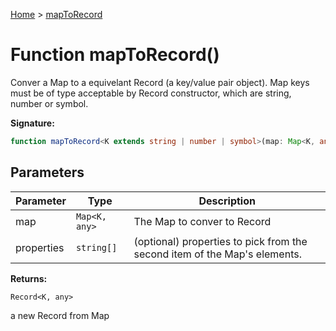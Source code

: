 [Home](../index.md) &gt; [mapToRecord](./maptorecord_1.md)

# Function mapToRecord()

Conver a Map to a equivelant Record (a key/value pair object). Map keys must be of type acceptable by Record constructor, which are string, number or symbol.

<b>Signature:</b>

```typescript
function mapToRecord<K extends string | number | symbol>(map: Map<K, any>, properties?: string[]): Record<K, any>;
```

## Parameters

|  Parameter | Type | Description |
|  --- | --- | --- |
|  map | `Map<K, any>` | The Map to conver to Record |
|  properties | `string[]` | (optional) properties to pick from the second item of the Map's elements. |

<b>Returns:</b>

`Record<K, any>`

a new Record from Map

